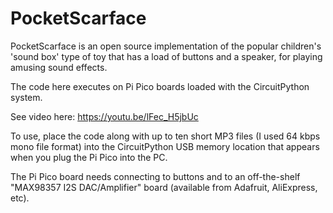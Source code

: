 # PocketScarface

PocketScarface is an open source implementation of the popular children's 'sound box' type of toy that has a load of buttons and a speaker, for playing amusing sound effects.

The code here executes on Pi Pico boards loaded with the CircuitPython system.

See video here: https://youtu.be/lFec_H5jbUc 

To use, place the code along with up to ten short MP3 files (I used 64 kbps mono file format) into the CircuitPython USB memory location that appears when you plug the Pi Pico into the PC.

The Pi Pico board needs connecting to buttons and to an off-the-shelf "MAX98357 I2S DAC/Amplifier" board (available from Adafruit, AliExpress, etc).

